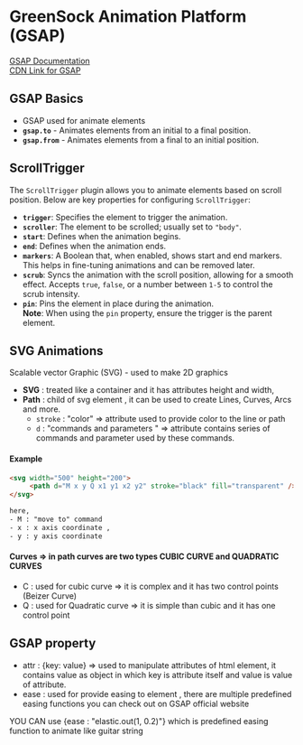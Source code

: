# GreenSock Animation Platform (GSAP)

[GSAP Documentation](https://gsap.com/docs/v3/GSAP/)  
[CDN Link for GSAP](https://cdnjs.com/libraries/gsap)

## GSAP Basics

- GSAP used for animate elements
- **`gsap.to`** - Animates elements from an initial to a final position.
- **`gsap.from`** - Animates elements from a final to an initial position.

## ScrollTrigger

The `ScrollTrigger` plugin allows you to animate elements based on scroll position. Below are key properties for configuring `ScrollTrigger`:

- **`trigger`**: Specifies the element to trigger the animation.
- **`scroller`**: The element to be scrolled; usually set to `"body"`.
- **`start`**: Defines when the animation begins.
- **`end`**: Defines when the animation ends.
- **`markers`**: A Boolean that, when enabled, shows start and end markers. This helps in fine-tuning animations and can be removed later.
- **`scrub`**: Syncs the animation with the scroll position, allowing for a smooth effect. Accepts `true`, `false`, or a number between `1-5` to control the scrub intensity.
- **`pin`**: Pins the element in place during the animation.  
  **Note**: When using the `pin` property, ensure the trigger is the parent element.

## SVG Animations

Scalable vector Graphic (SVG) - used to make 2D graphics

- **SVG** : treated like a container and it has attributes height and width,
- **Path** : child of svg element , it can be used to create Lines, Curves, Arcs and more.
  - `stroke` : "color" => attribute used to provide color to the line or path 
  - `d` : "commands and parameters " => attribute contains series of commands and parameter used by these commands.

#### Example
```html 
<svg width="500" height="200">
     <path d="M x y Q x1 y1 x2 y2" stroke="black" fill="transparent" />  
</svg>

here, 
- M : "move to" command 
- x : x axis coordinate ,  
- y : y axis coordinate
```

#### Curves => in path curves are two types CUBIC CURVE and QUADRATIC CURVES
- C : used for cubic curve => it is complex and it has two control points (Beizer Curve)
- Q : used for Quadratic curve => it is simple than cubic and it has one control point

## GSAP property 

- attr : {key: value} => used to manipulate attributes of html element, it contains value as object in which key is attribute itself and value is value of attribute.
- ease : used for provide easing to element , there are multiple predefined easing functions you can check out on GSAP official website

YOU CAN use {ease : "elastic.out(1, 0.2)"}  which is predefined easing function to animate like guitar string
